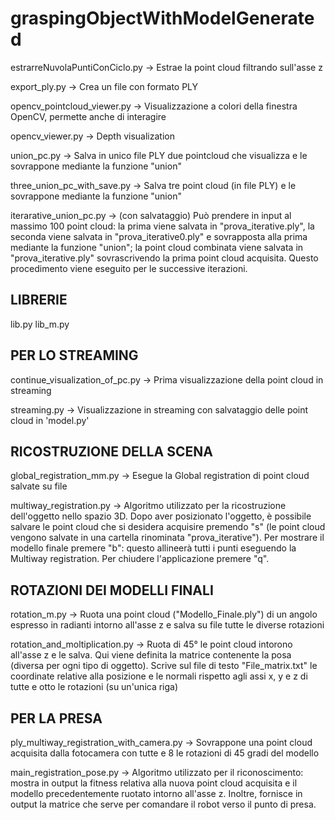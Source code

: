 # graspingObjectWithModelGenerated

estrarreNuvolaPuntiConCiclo.py -> Estrae la point cloud filtrando sull'asse z

export_ply.py -> Crea un file con formato PLY

opencv_pointcloud_viewer.py -> Visualizzazione a colori della finestra OpenCV, permette anche di interagire

opencv_viewer.py -> Depth visualization

union_pc.py -> Salva in unico file PLY due pointcloud che visualizza e le sovrappone mediante la funzione "union"

three_union_pc_with_save.py -> Salva tre point cloud (in file PLY) e le sovrappone mediante la funzione "union" 

iterarative_union_pc.py -> (con salvataggio) Può prendere in input al massimo 100 point cloud: la prima viene salvata in "prova_iterative.ply", la seconda viene salvata in "prova_iterative0.ply" e sovrapposta alla prima mediante la funzione "union"; la point cloud combinata viene salvata in "prova_iterative.ply" sovrascrivendo la prima point cloud acquisita. Questo procedimento viene eseguito per le successive iterazioni.


## LIBRERIE 
lib.py
lib_m.py


## PER LO STREAMING 
continue_visualization_of_pc.py -> Prima visualizzazione della point cloud in streaming

streaming.py -> Visualizzazione in streaming con salvataggio delle point cloud in 'model.py'

## RICOSTRUZIONE DELLA SCENA 
global_registration_mm.py -> Esegue la Global registration di point cloud salvate su file

multiway_registration.py -> Algoritmo utilizzato per la ricostruzione dell'oggetto nello spazio 3D. Dopo aver posizionato l'oggetto, è possibile salvare le point cloud che si desidera acquisire premendo "s" (le point cloud vengono salvate in una cartella rinominata "prova_iterative"). Per mostrare il modello finale premere "b": questo allineerà tutti i punti eseguendo la Multiway registration. Per chiudere l'applicazione premere "q".

## ROTAZIONI DEI MODELLI FINALI 
rotation_m.py -> Ruota una point cloud ("Modello_Finale.ply") di un angolo espresso in radianti intorno all'asse z e salva su file tutte le diverse rotazioni

rotation_and_moltiplication.py -> Ruota di 45° le point cloud intorono all'asse z e le salva. Qui viene definita la matrice contenente la posa (diversa per ogni tipo di oggetto). Scrive sul file di testo "File_matrix.txt" le coordinate relative alla posizione e le normali rispetto agli assi x, y e z di tutte e otto le rotazioni (su un'unica riga)

## PER LA PRESA
ply_multiway_registration_with_camera.py -> Sovrappone una point cloud acquisita dalla fotocamera con tutte e 8 le rotazioni di 45 gradi del modello

main_registration_pose.py -> Algoritmo utilizzato per il riconoscimento: mostra in output la fitness relativa alla nuova point cloud acquisita e il modello precedentemente ruotato intorno all'asse z. Inoltre, fornisce in output la matrice che serve per comandare il robot verso il punto di presa.
